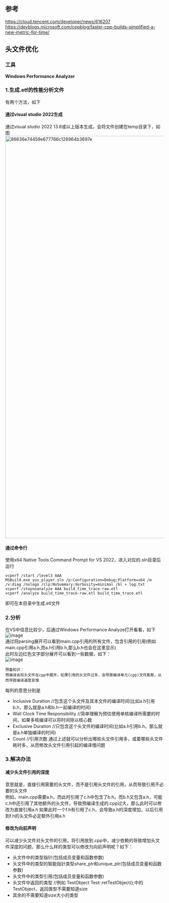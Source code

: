 ## 参考
https://cloud.tencent.com/developer/news/616207
https://devblogs.microsoft.com/cppblog/faster-cpp-builds-simplified-a-new-metric-for-time/
## 头文件优化
### 工具
**Windows Performance Analyzer**
### 1.生成.etf的性能分析文件
有两个方法，如下
#### 通过visual studio 2022生成
通过visual studio 2022 13.8或以上版本生成，会将文件创建在temp目录下，如图
<img width="1279" alt="86636e74459e677766c128964b3697e" src="https://github.com/ashenone0917/c-notes/assets/79822208/e72405b1-058b-4723-953a-114ba78888a1">
#### 通过命令行
使用x64 Native Tools Command Prompt for VS 2022，进入对应的.sln目录后运行
```
vcperf /start /level3 AAA
MSBuild.exe yuv_player.sln /p:Configuration=Debug;Platform=x64 /m /v:diag /nologo /clp:NoSummary;Verbosity=minimal /bl > log.txt
vcperf /stopnoanalyze AAA build_time_trace-raw.etl
vcperf /analyze build_time_trace-raw.etl build_time_trace.etl
```
即可在本目录中生成.etl文件
### 2.分析
在VS中信息比较少，后通过Windows Performance Analyze打开看看，如下  
![image](https://github.com/ashenone0917/c-notes/assets/79822208/929c76bb-f847-43cd-ad4f-a9dd70de9852)  
通过将parsing展开可以看到main.cpp引用的所有文件，包含引用的引用(例如main.cpp引用a.h,而a.h引用b.h,那么b.h也会在这里显示)  
此时左边红色文字部分展开可以看到一些数据，如下：  
![image](https://github.com/ashenone0917/c-notes/assets/79822208/7242c758-f3d8-4a39-8c56-0995a0cec193)  
```
预备知识：
预编译会将头文件在cpp中展开，如果引用的头文件过多，会导致编译单元(cpp)文件膨胀，从而导致编译速度变慢
```
每列的意思分别是  
- Inclusive Duration //包含这个头文件及其本文件的编译时间(比如a.h引用b.h，那么就是a.h和b.h一起编译的时间)
- Wall Clock Time Responsibility //简单理解为预估使用单核编译所需要的时间，如果多核编译可以将时间除以核心数
- Exclusive Duration //只包含这个头文件的编译时间(比如a.h引用b.h，那么就是a.h单独编译的时间)
- Count //引用次数
通过上述就可以分析出哪些头文件引用多，或着哪些头文件耗时多，从而修改头文件引用引起的编译慢问题
### 3.解决办法
#### 减少头文件引用的深度
意思就是，直接引用需要的头文件，而不是引用头文件的引用，从而导致引用不必要的头文件  
例如，main.cpp需要a.h，而此时引用了c.h中包含了b.h，而b.h又包含a.h，可能c.h中还引用了其他额外的头文件，导致预编译生成的.cpp过大，那么此时可以修改为直接引用a.h
如果此时一个f.h有引用了c.h，会导致a.h的深度增加，以后引用到f.h的头文件必定额外引用a.h
#### 修改为向前声明
可以减少头文件对头文件的引用，将引用放到.cpp中，减少依赖的导致增加头文件深度的问题，那么什么样的类型可以修改为向前声明呢？如下：  
- 头文件中的类型指针(包括成员变量和函数参数)
- 头文件中的类型的智能指针类型share_ptr和unique_ptr(包括成员变量和函数参数)
- 头文件中的类型引用(包括成员变量和函数参数)
- 头文件中返回的类型 //例如 TestObject Test::retTestObject();中的TestObject，返回类型不需要知道size
- 其余的不需要知道size大小的类型
   




